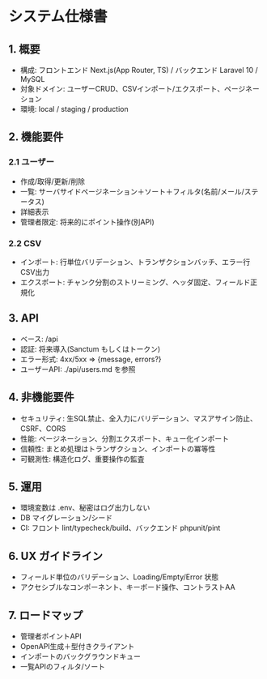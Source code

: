 # システム仕様書

## 1. 概要
- 構成: フロントエンド Next.js(App Router, TS) / バックエンド Laravel 10 / MySQL
- 対象ドメイン: ユーザーCRUD、CSVインポート/エクスポート、ページネーション
- 環境: local / staging / production

## 2. 機能要件
### 2.1 ユーザー
- 作成/取得/更新/削除
- 一覧: サーバサイドページネーション＋ソート＋フィルタ(名前/メール/ステータス)
- 詳細表示
- 管理者限定: 将来的にポイント操作(別API)

### 2.2 CSV
- インポート: 行単位バリデーション、トランザクションバッチ、エラー行CSV出力
- エクスポート: チャンク分割のストリーミング、ヘッダ固定、フィールド正規化

## 3. API
- ベース: /api
- 認証: 将来導入(Sanctum もしくはトークン)
- エラー形式: 4xx/5xx => {message, errors?}
- ユーザーAPI: ./api/users.md を参照

## 4. 非機能要件
- セキュリティ: 生SQL禁止、全入力にバリデーション、マスアサイン防止、CSRF、CORS
- 性能: ページネーション、分割エクスポート、キュー化インポート
- 信頼性: まとめ処理はトランザクション、インポートの冪等性
- 可観測性: 構造化ログ、重要操作の監査

## 5. 運用
- 環境変数は .env、秘密はログ出力しない
- DB マイグレーション/シード
- CI: フロント lint/typecheck/build、バックエンド phpunit/pint

## 6. UX ガイドライン
- フィールド単位のバリデーション、Loading/Empty/Error 状態
- アクセシブルなコンポーネント、キーボード操作、コントラストAA

## 7. ロードマップ
- 管理者ポイントAPI
- OpenAPI生成＋型付きクライアント
- インポートのバックグラウンドキュー
- 一覧APIのフィルタ/ソート
